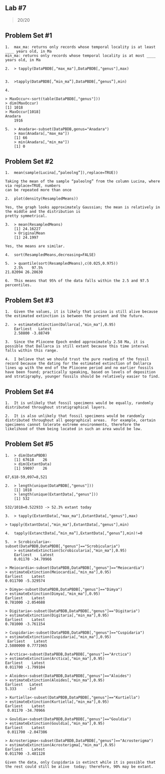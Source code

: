 ## Lab #7 

> 20/20

## Problem Set #1

	1.	max_ma: returns only records whose temporal locality is at least ____ years old, in Ma
	min_ma: returns only records whose temporal locality is at most ____ years old, in Ma

	2.	> tapply(DataPBDB[,"max_ma"],DataPBDB[,"genus"],max)
                	

	3.	>tapply(DataPBDB[,”min_ma”],DataPBDB[,“genus”],min)

	4.	

	> MaxOccur<-sort(table(DataPBDB[,"genus"]))
	> dim(MaxOccur)
	[1] 1018
	> MaxOccur[1018]
	Anadara 
   		1916

	5.	> Anadara<-subset(DataPBDB,genus="Anadara")
		> max(Anadara[,"max_ma"])
		[1] 66
		> min(Anadara[,"min_ma"])
		[1] 0

## Problem Set #2

	1.	mean(sample(Lucina[,“paleolng”]),replace=TRUE))
	
	Taking the mean of the sample “paleolng” from the column Lucina, where via replace=TRUE, numbers 
	can be repeated more than once

	2.	plot(density(ResampledMeans))
	
	Yes, the graph looks approximately Gaussian; the mean is relatively in the middle and the distribution is 
	pretty symmetrical. 

	3.	> mean(ResampledMeans)
		[1] 24.16227
		> OriginalMean
		[1] 24.1997

	Yes, the means are similar.

	4.	sort(ResampledMeans,decreasing=FALSE)

	5.	> quantile(sort(ResampledMeans),c(0.025,0.975))
    	2.5%    97.5% 
	21.82094 26.28630 

	6.	This means that 95% of the data falls within the 2.5 and 97.5 percentiles. 

## Problem Set #3

	1.	Given the values, it is likely that Lucina is still alive because the estimated extinction is between the present and the future. 

	2.	> estimateExtinction(Dallarca[,"min_ma"],0.95)
		Earliest   Latest 
 		2.58800 -3.88749 

	3.	Since the Pliocene Epoch ended approximately 2.58 Ma, it is possible that Dallarca is still extant because this time interval falls within this range. 
 
	4.	I believe that we should trust the pure reading of the fossil record because the dating for the estimated extinction of Dallarca lines up with the end of the Pliocene period and no earlier fossils have been found; practically speaking, based on levels of deposition and stratigraphy, younger fossils should be relatively easier to find.

## Problem Set #4

	1.	It is unlikely that fossil specimens would be equally, randomly distributed throughout stratigraphical layers.

	2.	It is also unlikely that fossil specimens would be randomly distributed throughout all geographical areas.  For example, certain specimens cannot tolerate extreme environments, therefore the likelihood of them being located in such an area would be low.

## Problem Set #5

	1.	> dim(DataPBDB)
		[1] 67618    26
		> dim(ExtantData)
		[1] 59097    26

	67,618-59,097=8,521

	2.	> length(unique(DataPBDB[,"genus"]))
		[1] 1018
		> length(unique(ExtantData[,"genus"]))
		[1] 532

	532/1018=0.522933 -> 52.3% extant today

	3.	> tapply(ExtantData[,"max_ma"],ExtantData[,"genus"],max)

	> tapply(ExtantData[,"min_ma"],ExtantData[,"genus"],min)

	4.	tapply(ExtanctData[,“min_ma”],ExtantData[,“genus”],min)!=0

	5.	> Scrobicularia<-subset(DataPBDB,DataPBDB[,"genus"]=="Scrobicularia")
		> estimateExtinction(Scrobicularia[,"min_ma"],0.95)
 		Earliest    Latest 
  		0.01170 -34.70966

	> Meiocardia<-subset(DataPBDB,DataPBDB[,"genus"]=="Meiocardia")
	> estimateExtinction(Meiocardia[,"min_ma"],0.95)
 	Earliest    Latest 
 	0.011700 -5.329574 

	> Dimya<-subset(DataPBDB,DataPBDB[,"genus"]=="Dimya")
	> estimateExtinction(Dimya[,"min_ma"],0.95)
 	Earliest    Latest 
 	0.781000 -2.054688 

	> Digitaria<-subset(DataPBDB,DataPBDB[,"genus"]=="Digitaria")
	> estimateExtinction(Digitaria[,"min_ma"],0.95)
 	Earliest    Latest 
 	0.781000 -3.761154 

	> Cuspidaria<-subset(DataPBDB,DataPBDB[,"genus"]=="Cuspidaria")
	> estimateExtinction(Cuspidaria[,"min_ma"],0.95)
	 Earliest    Latest 
	2.5880000 0.7771965

	> Arctica<-subset(DataPBDB,DataPBDB[,"genus"]=="Arctica")
	> estimateExtinction(Arctica[,"min_ma"],0.95)
 	Earliest    Latest 
 	0.011700 -1.799104 

	> Aloides<-subset(DataPBDB,DataPBDB[,"genus"]=="Aloides")
	> estimateExtinction(Aloides[,"min_ma"],0.95)
	Earliest   Latest 
   	5.333     -Inf 

	> Kurtiella<-subset(DataPBDB,DataPBDB[,"genus"]=="Kurtiella")
	> estimateExtinction(Kurtiella[,"min_ma"],0.95)
 	Earliest    Latest 
 	 0.01170 -34.70966 

	> Gouldia<-subset(DataPBDB,DataPBDB[,"genus"]=="Gouldia")
	> estimateExtinction(Gouldia[,"min_ma"],0.95)
	Earliest    Latest 
	 0.011700 -2.047386 

	> Acrosterigma<-subset(DataPBDB,DataPBDB[,"genus"]=="Acrosterigma")
	> estimateExtinction(Acrosterigma[,"min_ma"],0.95)
 	Earliest    Latest 
 	0.011700 -3.481128 
	
	Given the data, only Cuspidaria is extinct while it is possible that the rest could still be alive 	today; therefore, 90% may be extant. 


